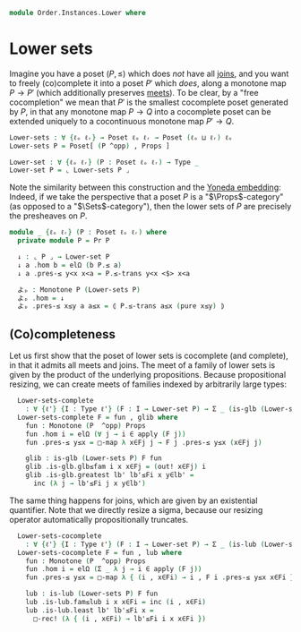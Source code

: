 <!--
```agda
open import Cat.Prelude

open import Order.Instances.Pointwise
open import Order.Instances.Props
open import Order.Diagram.Glb
open import Order.Diagram.Lub
open import Order.Base

import Order.Reasoning as Pr
```
-->

```agda
module Order.Instances.Lower where
```

# Lower sets

Imagine you have a poset $(P, \le)$ which does _not_ have all [joins],
and you want to freely (co)complete it into a poset $P'$ which _does_,
along a monotone map $P \to P'$ (which additionally preserves [meets]).
To be clear, by a "free cocompletion" we mean that $P'$ is the smallest
cocomplete poset generated by $P$, in that any monotone map $P \to Q$
into a cocomplete poset can be extended uniquely to a cocontinuous
monotone map $P' \to Q$.

[joins]: Order.Diagram.Lub.html
[meets]: Order.Diagram.Glb.html

```agda
Lower-sets : ∀ {ℓₒ ℓᵣ} → Poset ℓₒ ℓᵣ → Poset (ℓₒ ⊔ ℓᵣ) ℓₒ
Lower-sets P = Poset[ (P ^opp) , Props ]

Lower-set : ∀ {ℓₒ ℓᵣ} (P : Poset ℓₒ ℓᵣ) → Type _
Lower-set P = ⌞ Lower-sets P ⌟
```

Note the similarity between this construction and the [Yoneda
embedding]: Indeed, if we take the perspective that a poset $P$ is a
"$\Props$-category" (as opposed to a "$\Sets$-category"), then the lower
sets of $P$ are precisely the presheaves on $P$.

[Yoneda embedding]: Cat.Functor.Hom.html#the-yoneda-embedding

```agda
module _ {ℓₒ ℓᵣ} (P : Poset ℓₒ ℓᵣ) where
  private module P = Pr P

  ↓ : ⌞ P ⌟ → Lower-set P
  ↓ a .hom b = elΩ (b P.≤ a)
  ↓ a .pres-≤ y<x x<a = P.≤-trans y<x <$> x<a

  よₚ : Monotone P (Lower-sets P)
  よₚ .hom = ↓
  よₚ .pres-≤ x≤y a a≤x = ⦇ P.≤-trans a≤x (pure x≤y) ⦈
```

## (Co)completeness

Let us first show that the poset of lower sets is cocomplete (and
complete), in that it admits all meets and joins. The meet of a family
of lower sets is given by the product of the underlying propositions.
Because propositional resizing, we can create meets of families indexed
by arbitrarily large types:

```agda
  Lower-sets-complete
    : ∀ {ℓ'} {I : Type ℓ'} (F : I → Lower-set P) → Σ _ (is-glb (Lower-sets P) F)
  Lower-sets-complete F = fun , glib where
    fun : Monotone (P  ^opp) Props
    fun .hom i = elΩ (∀ j → i ∈ apply (F j))
    fun .pres-≤ y≤x = □-map λ x∈Fj j → F j .pres-≤ y≤x (x∈Fj j)

    glib : is-glb (Lower-sets P) F fun
    glib .is-glb.glb≤fam i x x∈Fj = (out! x∈Fj) i
    glib .is-glb.greatest lb' lb'≤Fi x y∈lb' =
      inc (λ j → lb'≤Fi j x y∈lb')
```

The same thing happens for joins, which are given by an existential
quantifier. Note that we directly resize a sigma, because our resizing
operator automatically propositionally truncates.

```agda
  Lower-sets-cocomplete
    : ∀ {ℓ'} {I : Type ℓ'} (F : I → Lower-set P) → Σ _ (is-lub (Lower-sets P) F)
  Lower-sets-cocomplete F = fun , lub where
    fun : Monotone (P  ^opp) Props
    fun .hom i = elΩ (Σ _ λ j → i ∈ apply (F j))
    fun .pres-≤ y≤x = □-map λ { (i , x∈Fi) → i , F i .pres-≤ y≤x x∈Fi }

    lub : is-lub (Lower-sets P) F fun
    lub .is-lub.fam≤lub i x x∈Fi = inc (i , x∈Fi)
    lub .is-lub.least lb' lb'≤Fi x =
      □-rec! (λ { (i , x∈Fi) → lb'≤Fi i x x∈Fi })
```

<!--
```agda
  Lower-sets-meets : (a b : Lower-set P) → Σ _ (is-meet (Lower-sets P) a b)
  Lower-sets-meets a b .fst .hom i .∣_∣ = i ∈ (apply a) × i ∈ (apply b )
  Lower-sets-meets a b .fst .hom i .is-tr = hlevel!
  Lower-sets-meets a b .fst .pres-≤ y≤x (x∈a , x∈b) = (a .pres-≤ y≤x x∈a) , (b .pres-≤ y≤x x∈b)
  Lower-sets-meets a b .snd .is-meet.meet≤l _ = fst
  Lower-sets-meets a b .snd .is-meet.meet≤r _ = snd
  Lower-sets-meets a b .snd .is-meet.greatest lb' f g x x∈lb' = (f x x∈lb') , (g x x∈lb')
```
-->

